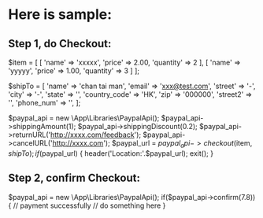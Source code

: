 # Here is sample:

Step 1, do Checkout:
---------------------------------------------------------
$item = [
    [
        'name' => 'xxxxx',
        'price' => 2.00,
        'quantity' => 2
    ],
    [
        'name' => 'yyyyy',
        'price' => 1.00,
        'quantity' => 3
    ]
];

$shipTo = [
    'name' => 'chan tai man',
    'email' => 'xxx@test.com',
    'street' => '-',
    'city' => '-',
    'state' => '',
    'country_code' => 'HK',
    'zip' => '000000',
    'street2' => '',
    'phone_num' => '',
];

$paypal_api = new \App\Libraries\PaypalApi();
$paypal_api->shippingAmount(1);
$paypal_api->shippingDiscount(0.2);
$paypal_api->returnURL('http://xxxx.com/feedback');
$paypal_api->cancelURL('http://xxxx.com');
$paypal_url = $paypal_api->checkout($item, $shipTo);
if($paypal_url) {
    header('Location:'.$paypal_url);
    exit();
}


Step 2, confirm Checkout:
---------------------------------------------------------
$paypal_api = new \App\Libraries\PaypalApi();
if($paypal_api->confirm(7.8)) {
    // payment successfully
    // do something here
} 

